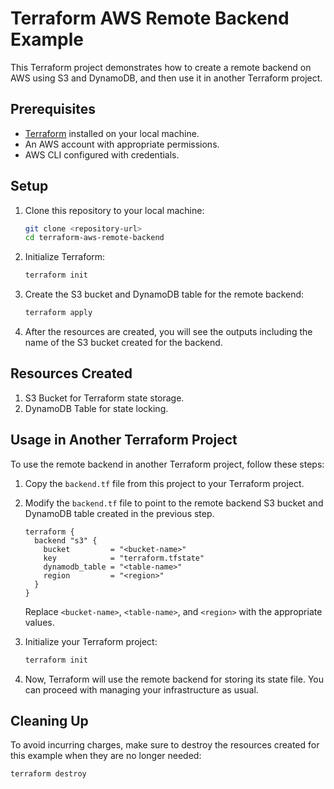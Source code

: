 # Terraform AWS Remote Backend Example

This Terraform project demonstrates how to create a remote backend on AWS using S3 and DynamoDB, and then use it in another Terraform project.

## Prerequisites

- [Terraform](https://www.terraform.io/downloads.html) installed on your local machine.
- An AWS account with appropriate permissions.
- AWS CLI configured with credentials.

## Setup

1. Clone this repository to your local machine:

    ```bash
    git clone <repository-url>
    cd terraform-aws-remote-backend
    ```

2. Initialize Terraform:

    ```bash
    terraform init
    ```

3. Create the S3 bucket and DynamoDB table for the remote backend:

    ```bash
    terraform apply
    ```

4. After the resources are created, you will see the outputs including the name of the S3 bucket created for the backend.

## Resources Created
  1. S3 Bucket for Terraform state storage.
 2. DynamoDB Table for state locking.

## Usage in Another Terraform Project

To use the remote backend in another Terraform project, follow these steps:

1. Copy the `backend.tf` file from this project to your Terraform project.

2. Modify the `backend.tf` file to point to the remote backend S3 bucket and DynamoDB table created in the previous step.

    ```hcl
    terraform {
      backend "s3" {
        bucket         = "<bucket-name>"
        key            = "terraform.tfstate"
        dynamodb_table = "<table-name>"
        region         = "<region>"
      }
    }
    ```

    Replace `<bucket-name>`, `<table-name>`, and `<region>` with the appropriate values.

3. Initialize your Terraform project:

    ```bash
    terraform init
    ```

4. Now, Terraform will use the remote backend for storing its state file. You can proceed with managing your infrastructure as usual.

## Cleaning Up

To avoid incurring charges, make sure to destroy the resources created for this example when they are no longer needed:

```bash
terraform destroy


